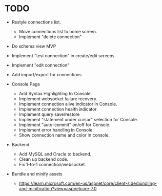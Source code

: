 # TODO

- Restyle connections list.
  - Move connections list to home screen.
  - Implement "delete connection"
- Do schema view MVP
- Implement "test connection" in create/edit screens.
- Implement "edit connection"
- Add import/export for connections
- Console Page
  - Add Syntax Highlighting to Console.
  - Implement websocket failure recovery.
  - Implement connection alive indicator in Console.
  - Implement connection health indicator
  - Implement query save/restore
  - Implement "statement under cursor" selection for Console.
  - Implement "auto-commit" on/off for Console.
  - Implement error handling in Console.
  - Show connection name and color in console.
- Backend

  - Add MySQL and Oracle to backend.
  - Clean up backend code.
  - Fix 1-to-1 connection/websocket.

- Bundle and minify assets
  - https://learn.microsoft.com/en-us/aspnet/core/client-side/bundling-and-minification?view=aspnetcore-7.0
